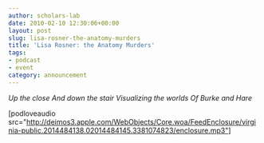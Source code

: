 ```yaml
---
author: scholars-lab
date: 2010-02-10 12:30:06+00:00
layout: post
slug: lisa-rosner-the-anatomy-murders
title: 'Lisa Rosner: the Anatomy Murders'
tags:
- podcast
- event
category: announcement
---
```


_Up the close
And down the stair
Visualizing the worlds
Of Burke and Hare_

[podloveaudio src="http://deimos3.apple.com/WebObjects/Core.woa/FeedEnclosure/virginia-public.2014484138.02014484145.3381074823/enclosure.mp3"]

